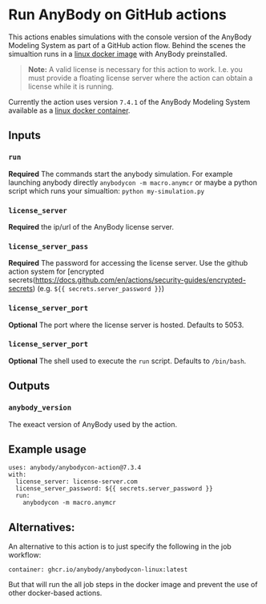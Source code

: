 # Run AnyBody on GitHub actions

This actions enables simulations with the console version of the AnyBody Modeling System as part of a GitHub action flow. Behind the scenes the simualtion runs in a [linux docker image](https://github.com/AnyBody/anybody-container/pkgs/container/anybodycon-linux) with AnyBody preinstalled.

> **Note:** A valid license is necessary for this action to work. I.e. you must provide a floating license server where the action can obtain a license while it is running. 

Currently the action uses version `7.4.1` of the AnyBody Modeling System available as a [linux docker container](https://github.com/AnyBody/anybody-container/pkgs/container/anybodycon-linux).


## Inputs

### `run`

**Required** The commands start the anybody simulation. For example launching anybody directly `anybodycon -m macro.anymcr` or maybe a python script which runs your simualtion: `python my-simulation.py` 


### `license_server`

**Required** the ip/url of the AnyBody license server.

### `license_server_pass`

**Required** The password for accessing the license server. Use the github  action system for [encrypted secrets(https://docs.github.com/en/actions/security-guides/encrypted-secrets) (e.g. `${{ secrets.server_password }}`)

### `license_server_port`

**Optional** The port where the license server is hosted. Defaults to 5053.


### `license_server_port`

**Optional** The shell used to execute the `run` script. Defaults to `/bin/bash`.


## Outputs

### `anybody_version`

The exeact version of AnyBody used by the action.

## Example usage

```
uses: anybody/anybodycon-action@7.3.4
with:
  license_server: license-server.com
  license_server_password: ${{ secrets.server_password }}
  run: 
    anybodycon -m macro.anymcr
```

## Alternatives:

An alternative to this action is to just specify the following in the job workflow:
  
```container: ghcr.io/anybody/anybodycon-linux:latest```
 
But that will run the all job steps in the docker image and prevent the use of other docker-based actions. 
